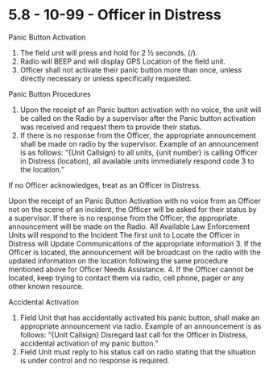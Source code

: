 # 5.8 - 10-99 - Officer in Distress

Panic Button Activation

1. The field unit will press and hold for 2 ½ seconds. (/).
2. Radio will BEEP and will display GPS Location of the field unit.
3. Officer shall not activate their panic button more than once, unless directly necessary or unless specifically requested.

Panic Button Procedures

1. Upon the receipt of an Panic button activation with no voice, the unit will be called on the Radio by a supervisor after the Panic button activation was received and request them to provide their status.
2. If there is no response from the Officer, the appropriate announcement shall be made on radio by the supervisor. Example of an announcement is as follows: “{Unit Callsign} to all units, {unit number} is calling Officer in Distress (location), all available units immediately respond code 3 to the location.”

If no Officer acknowledges, treat as an Officer in Distress.

Upon the receipt of an Panic Button Activation with no voice from an Officer not on the scene of an incident, the Officer will be asked for their status by a supervisor. If there is no response from the Officer, the appropriate announcement will be made on the Radio. All Available Law Enforcement Units will respond to the Incident The first unit to Locate the Officer in Distress will Update Communications of the appropriate information 3. If the Officer is located, the announcement will be broadcast on the radio with the updated information on the location following the same procedure mentioned above for Officer Needs Assistance. 4. If the Officer cannot be located, keep trying to contact them via radio, cell phone, pager or any other known resource.

Accidental Activation

1. Field Unit that has accidentally activated his panic button, shall make an appropriate announcement via radio. Example of an announcement is as follows: “{Unit Callsign} Disregard last call for the Officer in Distress, accidental activation of my panic button.”
2. Field Unit must reply to his status call on radio stating that the situation is under control and no response is required.
